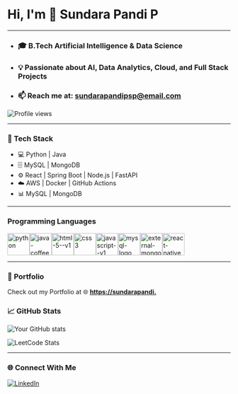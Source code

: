 # Hi, I'm 👋 Sundara Pandi P

---

- ### 🎓 B.Tech Artificial Intelligence & Data Science 
- ### 💡 Passionate about AI, Data Analytics, Cloud, and Full Stack Projects
- ### 📫 Reach me at: sundarapandipsp@email.com  

![Profile views](https://komarev.com/ghpvc/?username=Sundarapandi531&color=blue)

---

### 🚀 Tech Stack
- 💻 Python | Java 
- 🗄️ MySQL | MongoDB
- ⚙️ React | Spring Boot | Node.js | FastAPI
- ☁️ AWS | Docker | GitHub Actions
- 📊 MySQL | MongoDB

---

### Programming Languages
<img width="50" height="50" src="https://img.icons8.com/fluency/100/python.png" alt="python"/><img width="50" height="50" src="https://img.icons8.com/color/48/java-coffee-cup-logo--v1.png" alt="java-coffee-cup-logo--v1"/><img width="50" height="50" src="https://img.icons8.com/color/48/html-5--v1.png" alt="html-5--v1"/><img width="50" height="50" src="https://img.icons8.com/color/48/css3.png" alt="css3"/><img width="50" height="50" src="https://img.icons8.com/color/48/javascript--v1.png" alt="javascript--v1"/><img width="50" height="50" src="https://img.icons8.com/color/48/mysql-logo.png" alt="mysql-logo"/><img width="50" height="50" src="https://img.icons8.com/external-tal-revivo-shadow-tal-revivo/24/external-mongodb-a-cross-platform-document-oriented-database-program-logo-shadow-tal-revivo.png" alt="external-mongodb-a-cross-platform-document-oriented-database-program-logo-shadow-tal-revivo"/><img width="50" height="50" src="https://img.icons8.com/color/48/react-native.png" alt="react-native"/>

---

### 🎯 Portfolio

Check out my Portfolio at
🌐 **[https://sundarapandi.](https://sundarapandip.netlify.app/)**  

### 📈 GitHub Stats
![Your GitHub stats](https://github-readme-stats.vercel.app/api?username=Sundarapandi531&show_icons=true&theme=radical)

![LeetCode Stats](https://leetcard.jacoblin.cool/SundaraPandiP2005?theme=radical&font=Boogaloo)

---

### 🌐 Connect With Me
[![LinkedIn](https://img.icons8.com/fluency/50/linkedin.png)](https://www.linkedin.com/in/sundara-pandi-p-557a87295/) 
